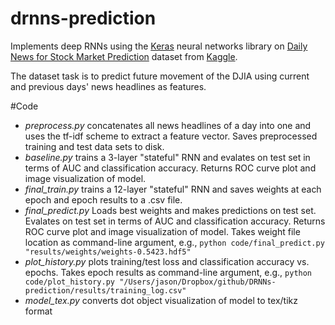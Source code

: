 # drnns-prediction

Implements deep RNNs using the [Keras](https://keras.io/) neural networks library on [Daily News for Stock Market Prediction](https://www.kaggle.com/aaron7sun/stocknews) dataset from [Kaggle](https://www.kaggle.com/).

The dataset task is to predict future movement of the DJIA using current and previous days' news headlines as features.

#Code
* _preprocess.py_ concatenates all news headlines of a day into one and uses the tf-idf scheme to extract a feature vector. Saves preprocessed training and test data sets to disk. 
* _baseline.py_ trains a 3-layer "stateful" RNN and evalates on test set in terms of AUC and classification accuracy. Returns ROC curve plot and image visualization of model. 
* _final_train.py_ trains a 12-layer "stateful" RNN and saves weights at each epoch and epoch results to a .csv file.
* _final_predict.py_ Loads best weights and makes predictions on test set. Evalates on test set in terms of AUC and classification accuracy. Returns ROC curve plot and image visualization of model. Takes weight file location as command-line argument, e.g., `python code/final_predict.py "results/weights/weights-0.5423.hdf5"`
* _plot_history.py_ plots training/test loss and classification accuracy vs. epochs. Takes epoch results as command-line argument, e.g., `python code/plot_history.py "/Users/jason/Dropbox/github/DRNNs-prediction/results/training_log.csv"`
* _model_tex.py_ converts dot object visualization of model to tex/tikz format

